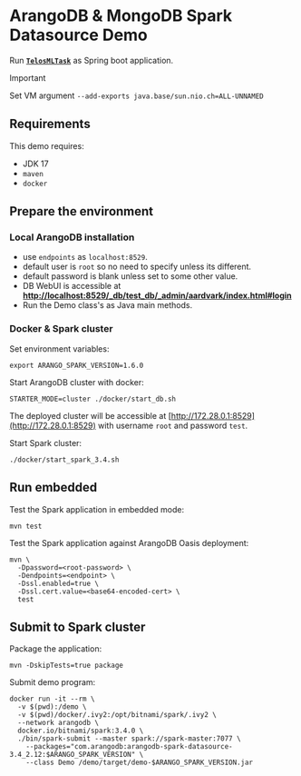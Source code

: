 # ArangoDB & MongoDB Spark Datasource Demo

Run [**`TelosMLTask`**](src/main/java/com/telos/spark/TelosMLTask.java) as Spring boot application.

> [!IMPORTANT]
> Set VM argument `--add-exports java.base/sun.nio.ch=ALL-UNNAMED`

## Requirements

This demo requires:

- JDK 17
- `maven`
- `docker`

## Prepare the environment
### Local ArangoDB installation
* use `endpoints` as `localhost:8529`.
* default user is `root` so no need to specify unless its different.
* default password is blank unless set to some other value.
* DB WebUI is accessible at [**http://localhost:8529/_db/test_db/_admin/aardvark/index.html#login**](http://localhost:8529/_db/test_db/_admin/aardvark/index.html#login)
* Run the Demo class's as Java main methods.

### Docker & Spark cluster
Set environment variables:

```shell
export ARANGO_SPARK_VERSION=1.6.0
```

Start ArangoDB cluster with docker:

```shell
STARTER_MODE=cluster ./docker/start_db.sh
```

The deployed cluster will be accessible at [http://172.28.0.1:8529](http://172.28.0.1:8529) with username `root` and
password `test`.

Start Spark cluster:

```shell
./docker/start_spark_3.4.sh 
```

## Run embedded

Test the Spark application in embedded mode:

```shell
mvn test
```

Test the Spark application against ArangoDB Oasis deployment:

```shell
mvn \
  -Dpassword=<root-password> \
  -Dendpoints=<endpoint> \
  -Dssl.enabled=true \
  -Dssl.cert.value=<base64-encoded-cert> \
  test
```

## Submit to Spark cluster

Package the application:

```shell
mvn -DskipTests=true package
```

Submit demo program:

```shell
docker run -it --rm \
  -v $(pwd):/demo \
  -v $(pwd)/docker/.ivy2:/opt/bitnami/spark/.ivy2 \
  --network arangodb \
  docker.io/bitnami/spark:3.4.0 \
  ./bin/spark-submit --master spark://spark-master:7077 \
    --packages="com.arangodb:arangodb-spark-datasource-3.4_2.12:$ARANGO_SPARK_VERSION" \
    --class Demo /demo/target/demo-$ARANGO_SPARK_VERSION.jar
```
